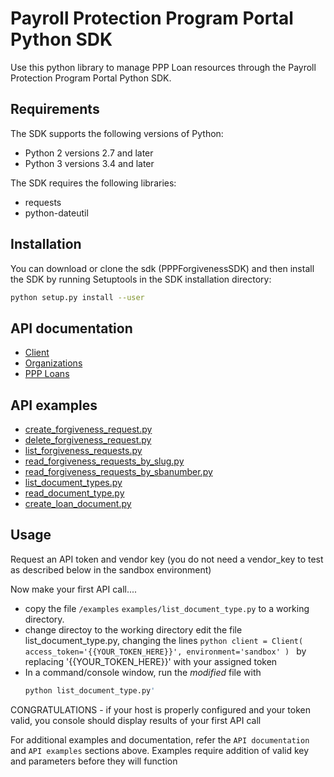 # Payroll Protection Program Portal Python SDK

Use this python library to manage PPP Loan resources through the Payroll Protection Program Portal Python SDK.

## Requirements
The SDK supports the following versions of Python:
* Python 2 versions 2.7 and later
* Python 3 versions 3.4 and later

The SDK requires the following libraries:
* requests
* python-dateutil

## Installation
You can download or clone the sdk (PPPForgivenessSDK)  and then install the SDK by running Setuptools in the SDK installation directory:
```sh
python setup.py install --user
```

## API documentation
* [Client](doc/client.md)
* [Organizations](doc/organizations.md)
* [PPP Loans](doc/ppp_loans.md)


## API examples
* [create_forgiveness_request.py](examples/create_forgiveness_request.py)
* [delete_forgiveness_request.py](examples/delete_forgiveness_request.py)
* [list_forgiveness_requests.py](examples/list_forgiveness_requests.py)
* [read_forgiveness_requests_by_slug.py](examples/read_forgiveness_requests_by_slug.py)
* [read_forgiveness_requests_by_sbanumber.py](examples/read_forgiveness_requests_by_sbanumber.py)
* [list_document_types.py](examples/list_document_types.py)
* [read_document_type.py](examples/read_document_type.py)
* [create_loan_document.py](examples/create_loan_document.py)


## Usage

Request an API token and vendor key (you do not need a vendor_key to test as described below in the sandbox environment)

Now make your first API call....
   * copy the file `/examples` `examples/list_document_type.py` to a working directory.
   * change directoy to the working directory
        edit the file list_document_type.py, changing the lines
            ```python
            client = Client(
            access_token='{{YOUR_TOKEN_HERE}}',
            environment='sandbox'
                )
            ```
        by replacing '{{YOUR_TOKEN_HERE}}' with your assigned token
   * In a command/console window, run the *modified* file with
        ```sh
        python list_document_type.py'
        ```

CONGRATULATIONS - if your host is properly configured and your token valid, you console should display results of your first API call

For additional examples and documentation, refer the `API documentation` and `API examples` sections above.
Examples require addition of valid key and parameters before they will function